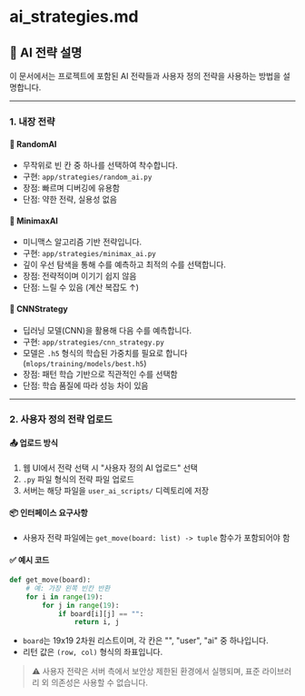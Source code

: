 # ai_strategies.md

## 🧠 AI 전략 설명

이 문서에서는 프로젝트에 포함된 AI 전략들과 사용자 정의 전략을 사용하는 방법을 설명합니다.

---

### 1. 내장 전략

#### 🔹 RandomAI
- 무작위로 빈 칸 중 하나를 선택하여 착수합니다.
- 구현: `app/strategies/random_ai.py`
- 장점: 빠르며 디버깅에 유용함
- 단점: 약한 전략, 실용성 없음

#### 🔹 MinimaxAI
- 미니맥스 알고리즘 기반 전략입니다.
- 구현: `app/strategies/minimax_ai.py`
- 깊이 우선 탐색을 통해 수를 예측하고 최적의 수를 선택합니다.
- 장점: 전략적이며 이기기 쉽지 않음
- 단점: 느릴 수 있음 (계산 복잡도 ↑)

#### 🔹 CNNStrategy
- 딥러닝 모델(CNN)을 활용해 다음 수를 예측합니다.
- 구현: `app/strategies/cnn_strategy.py`
- 모델은 `.h5` 형식의 학습된 가중치를 필요로 합니다 (`mlops/training/models/best.h5`)
- 장점: 패턴 학습 기반으로 직관적인 수를 선택함
- 단점: 학습 품질에 따라 성능 차이 있음

---

### 2. 사용자 정의 전략 업로드

#### 📤 업로드 방식
1. 웹 UI에서 전략 선택 시 "사용자 정의 AI 업로드" 선택
2. `.py` 파일 형식의 전략 파일 업로드
3. 서버는 해당 파일을 `user_ai_scripts/` 디렉토리에 저장

#### 📦 인터페이스 요구사항
- 사용자 전략 파일에는 `get_move(board: list) -> tuple` 함수가 포함되어야 함

#### ✅ 예시 코드
```python
def get_move(board):
    # 예: 가장 왼쪽 빈칸 반환
    for i in range(19):
        for j in range(19):
            if board[i][j] == "":
                return i, j
```

- `board`는 19x19 2차원 리스트이며, 각 칸은 "", "user", "ai" 중 하나입니다.
- 리턴 값은 `(row, col)` 형식의 좌표입니다.

> ⚠️ 사용자 전략은 서버 측에서 보안상 제한된 환경에서 실행되며, 표준 라이브러리 외 의존성은 사용할 수 없습니다.